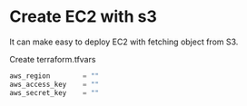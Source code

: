 # Create EC2 with s3

It can make easy to deploy EC2 with fetching object from S3.

Create terraform.tfvars

```terraform
aws_region        = ""
aws_access_key    = ""
aws_secret_key    = ""
```
